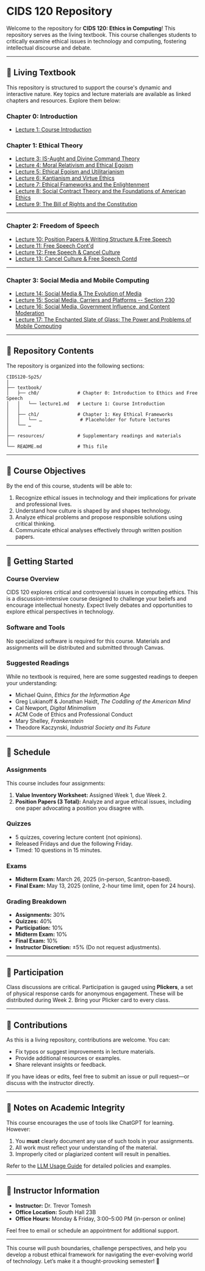 # **CIDS 120 Repository**

Welcome to the repository for **CIDS 120: Ethics in Computing**! This repository serves as the living textbook. This course challenges students to critically examine ethical issues in technology and computing, fostering intellectual discourse and debate.

---

## **📖 Living Textbook**
This repository is structured to support the course's dynamic and interactive nature. Key topics and lecture materials are available as linked chapters and resources. Explore them below:

### **Chapter 0: Introduction**
- [Lecture 1: Course Introduction](textbook/ch0/lecture1.md)

### **Chapter 1: Ethical Theory**
- [Lecture 3: IS-Aught and Divine Command Theory](textbook/ch1/lecture3.md)
- [Lecture 4: Moral Relativism and Ethical Egoism](textbook/ch1/lecture4.md)
- [Lecture 5: Ethical Egoism and Utilitarianism](textbook/ch1/lecture5.md)
- [Lecture 6: Kantianism and Virtue Ethics](textbook/ch1/lecture6.md)
- [Lecture 7: Ethical Frameworks and the Enlightenment](textbook/ch1/lecture7.md)
- [Lecture 8: Social Contract Theory and the Foundations of American Ethics](textbook/ch1/lecture8.md)
- [Lecture 9: The Bill of Rights and the Constitution](textbook/ch1/lecture9.md)
---
### **Chapter 2: Freedom of Speech**
- [Lecture 10: Position Papers & Writing Structure & Free Speech](textbook/ch2/lecture10.md)
- [Lecture 11: Free Speech Cont'd](textbook/ch2/lecture11.md)
- [Lecture 12: Free Speech & Cancel Culture](textbook/ch2/lecture12.md)
- [Lecture 13: Cancel Culture & Free Speech Contd](textbook/ch2/lecture13.md)
---
### **Chapter 3: Social Media and Mobile Computing**
- [Lecture 14: Social Media & The Evolution of Media](textbook/ch3/lecture14.md)
- [Lecture 15: Social Media, Carriers and Platforms -- Section 230](textbook/ch3/lecture15.md)
- [Lecture 16: Social Media, Government Influence, and Content Moderation](textbook/ch3/lecture16.md)
- [Lecture 17: The Enchanted Slate of Glass: The Power and Problems of Mobile Computing](textbook/ch3/lecture17.md)
---
## **📂 Repository Contents**
The repository is organized into the following sections:
```
CIDS120-Sp25/
│
├── textbook/
│   ├── ch0/              # Chapter 0: Introduction to Ethics and Free Speech
│   │   └── lecture1.md   # Lecture 1: Course Introduction
│   │  
│   ├── ch1/              # Chapter 1: Key Ethical Frameworks
│   │   └── …              # Placeholder for future lectures
│   └── …
│
├── resources/            # Supplementary readings and materials
│
└── README.md             # This file
```
---

## **🎯 Course Objectives**
By the end of this course, students will be able to:
1. Recognize ethical issues in technology and their implications for private and professional lives.
2. Understand how culture is shaped by and shapes technology.
3. Analyze ethical problems and propose responsible solutions using critical thinking.
4. Communicate ethical analyses effectively through written position papers.

---

## **🚀 Getting Started**
### **Course Overview**
CIDS 120 explores critical and controversial issues in computing ethics. This is a discussion-intensive course designed to challenge your beliefs and encourage intellectual honesty. Expect lively debates and opportunities to explore ethical perspectives in technology.

### **Software and Tools**
No specialized software is required for this course. Materials and assignments will be distributed and submitted through Canvas.

### **Suggested Readings**
While no textbook is required, here are some suggested readings to deepen your understanding:
- Michael Quinn, *Ethics for the Information Age*
- Greg Lukianoff & Jonathan Haidt, *The Coddling of the American Mind*
- Cal Newport, *Digital Minimalism*
- ACM Code of Ethics and Professional Conduct
- Mary Shelley, *Frankenstein*
- Theodore Kaczynski, *Industrial Society and Its Future*

---

## **📅 Schedule**
### **Assignments**
This course includes four assignments:
1. **Value Inventory Worksheet:** Assigned Week 1, due Week 2.
2. **Position Papers (3 Total):** Analyze and argue ethical issues, including one paper advocating a position you disagree with.

### **Quizzes**
- 5 quizzes, covering lecture content (not opinions).
- Released Fridays and due the following Friday.
- Timed: 10 questions in 15 minutes.

### **Exams**
- **Midterm Exam:** March 26, 2025 (in-person, Scantron-based).
- **Final Exam:** May 13, 2025 (online, 2-hour time limit, open for 24 hours).

### **Grading Breakdown**
- **Assignments:** 30%
- **Quizzes:** 40%
- **Participation:** 10%
- **Midterm Exam:** 10%
- **Final Exam:** 10%
- **Instructor Discretion:** ±5% (Do not request adjustments).

---

## **📌 Participation**
Class discussions are critical. Participation is gauged using **Plickers**, a set of physical response cards for anonymous engagement. These will be distributed during Week 2. Bring your Plicker card to every class.

---

## **🤝 Contributions**
As this is a living repository, contributions are welcome. You can:
- Fix typos or suggest improvements in lecture materials.
- Provide additional resources or examples.
- Share relevant insights or feedback.

If you have ideas or edits, feel free to submit an issue or pull request—or discuss with the instructor directly.

---

## **📌 Notes on Academic Integrity**
This course encourages the use of tools like ChatGPT for learning. However:
1. You **must** clearly document any use of such tools in your assignments.
2. All work must reflect your understanding of the material.
3. Improperly cited or plagiarized content will result in penalties.

Refer to the [LLM Usage Guide](#) for detailed policies and examples.

---

## **📝 Instructor Information**
- **Instructor:** Dr. Trevor Tomesh
- **Office Location:** South Hall 23B
- **Office Hours:** Monday & Friday, 3:00–5:00 PM (in-person or online)

Feel free to email or schedule an appointment for additional support.

---

This course will push boundaries, challenge perspectives, and help you develop a robust ethical framework for navigating the ever-evolving world of technology. Let’s make it a thought-provoking semester! 🎉

